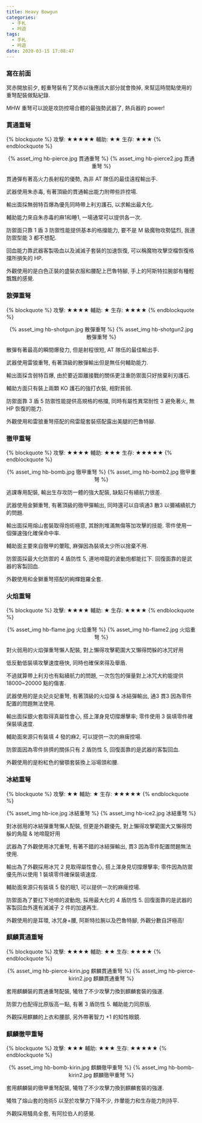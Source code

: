 ```yaml
---
title: Heavy Bowgun
categories:
  - 手札
  - 吟遊
tags:
  - 手札
  - 吟遊
date: 2020-03-15 17:08:47
---
```

### 寫在前面

冥赤開放前夕, 輕重弩裝有了冥赤以後應該大部分就會換掉, 來幫這時間點使用的重弩配裝做點紀錄.

MHW 重弩可以說是攻防控場合體的最強勢武器了, 熱兵器的 power!

### 貫通重弩
{% blockquote %}
攻擊: ★★★★★
輔助: ★★
生存: ★★★
{% endblockquote %}
<center>{% asset_img hb-pierce.jpg 貫通重弩 %} {% asset_img hb-pierce2.jpg 貫通重弩 %}</center>

貫通彈有著高火力長射程的優勢, 為非 AT 隊伍的最佳遠程輸出手.

武器使用朱赤毒, 有著頂級的貫通輸出能力附帶些許控場.

輸出面採無弱特百爆為優先同時帶上利刃護石, 以求輸出最大化.

輔助能力來自朱赤毒的麻1和睡1, 一場通常可以提供各一次.

防禦面只靠 1 盾 3 防禦性能提供基本的格擋能力, 要不是 M 級魔物攻勢猛烈, 我連防禦型能 3 都不想配.

回血能力靠武器客製吸血以及滅滅子套裝的加速恢復, 可以稱魔物攻擊空檔恢復格擋所損失的 HP.

外觀使用的是白色正裝的盛裝衣服和腰配上巴魯特腳, 手上的阿斯特拉腕部有種輕飄飄的感覺.

### 散彈重弩
{% blockquote %}
攻擊: ★★★★
輔助: ★
生存: ★★★★
{% endblockquote %}
<center>{% asset_img hb-shotgun.jpg 散彈重弩 %} {% asset_img hb-shotgun2.jpg 散彈重弩 %}</center>

散彈有著最高的瞬間爆發力, 但是射程很短, AT 隊伍的最佳輸出手.

武器使用雷狼重弩, 有著頂級的散彈輸出但是無任何輔助能力.

輸出面採含弱特百爆, 由於要近距離接戰的關係更注重防禦面只好捨棄利刃護石.

輔助方面只有裝上兩顆 KO 護石的強打衣裝, 相對貧弱.

防禦面靠 3 盾 5 防禦性能提供高規格的格擋, 同時有屬性異常耐性 3 避免著火, 無 HP 恢復的能力.

外觀使用和雷狼重弩搭配的飛雷龍套裝搭配露出美腿的巴魯特腳.

### 徹甲重弩
{% blockquote %}
攻擊: ★★★★
輔助: ★★★
生存: ★★★★★
{% endblockquote %}
<center>{% asset_img hb-bomb.jpg 徹甲重弩 %} {% asset_img hb-bomb2.jpg 徹甲重弩 %}</center>

逃課專用配裝, 輸出生存攻防一體的強大配裝, 缺點只有續航力很差.

武器使用金獅重弩, 有著頂級的徹甲彈輸出, 同時還可以自填通3 散3 以彌補續航力的問題.

輸出面採用熔山套裝取得炮術極意, 其餘則堆滿無傷等加攻擊的技能. 零件使用一個彈速強化確保命中率.

輔助面主要來自徹甲的暈眩, 麻彈因為裝填太少所以捨棄不用.

防禦面採最大化防禦的 4 盾防性 5, 連地啼龍的波動炮都能扛下. 回復面靠的是武器的客製回血.

外觀使用和金獅重弩搭配的絢輝鎧羅全套.

### 火焰重弩
{% blockquote %}
攻擊: ★★★★
輔助: ★
生存: ★★★★
{% endblockquote %}
<center>{% asset_img hb-flame.jpg 火焰重弩 %} {% asset_img hb-flame2.jpg 火焰重弩 %}</center>

對火弱用的火焰彈重弩懶人配裝, 對上懶得攻擊範圍大又懶得閃躲的冰咒好用

低反動低裝填攻擊速度極快, 同時也確保來得及舉盾.

不過就算帶上利刃也有點續航力的問題, 一次包包的彈量對上冰咒大約能提供 18000~20000 點的傷害.

武器使用的是炎妃炎妃重弩, 有著頂級的火焰彈 & 冰結彈輸出, 通3 貫3 因為零件配置的問題無法使用.

輸出面採銀火套取得真屬性會心, 搭上渾身見切撐爆擊率; 零件使用 3 裝填零件確保裝填速度.

輔助面來源只有裝填 4 發的麻2, 可以提供一次的麻痺控場.

防禦面因為零件排擠的關係只有 2 盾防性 5, 回復面靠的是武器的客製回血.

外觀使用的是粉紅色的蠻顎套裝換上浴場頭和腰.

### 冰結重弩
{% blockquote %}
攻擊: ★★
輔助: ★
生存: ★★★★★
{% endblockquote %}
<center>{% asset_img hb-ice.jpg 冰結重弩 %} {% asset_img hb-ice2.jpg 冰結重弩 %}</center>

對冰弱用的冰結彈重弩懶人配裝, 但更是外觀優先, 對上懶得攻擊範圍大又懶得閃躲的角龍 & 地啼龍好用

武器為了外觀使用冰咒重弩, 有著不錯的冰結彈輸出, 貫3 因為零件配置問題無法使用.

輸出為了外觀採用冰咒 2 見取得屬性會心, 搭上渾身見切撐爆擊率; 零件因為防禦優先所以使用 1 裝填零件確保裝填速度.

輔助面來源只有裝填 5 發的眠1, 可以提供一次的麻痺控場.

防禦面為了要扛下地啼的波動炮, 採用最大化的 4 盾防性 5. 回復面靠的是武器的客製回血外還有滅滅子 2 件的加速再生.

外觀使用的是耳環, 冰咒身+腰, 阿斯特拉腕以及巴魯特腳, 外觀分數自評極高!

### 麒麟貫通重弩
{% blockquote %}
攻擊: ★★★★
輔助: ★★
生存: ★★★★
{% endblockquote %}
<center>{% asset_img hb-pierce-kirin.jpg 麒麟貫通重弩 %} {% asset_img hb-pierce-kirin2.jpg 麒麟貫通重弩 %}</center>

套用麒麟裝的貫通重弩配裝, 犧牲了不少攻擊力換到麒麟套裝的強運.

防禦力也配得比原版高一點, 有著 3 盾防性 5. 輔助能力同原版.

外觀採用麒麟的上衣和腰部, 另外帶著智力 +1 的知性眼鏡.

### 麒麟徹甲重弩
{% blockquote %}
攻擊: ★★★
輔助: ★★★
生存: ★★★★★
{% endblockquote %}
<center>{% asset_img hb-bomb-kirin.jpg 麒麟徹甲重弩 %} {% asset_img hb-bomb-kirin2.jpg 麒麟徹甲重弩 %}</center>

套用麒麟裝的徹甲重弩配裝, 犧牲了不少攻擊力換到麒麟套裝的強運.

犧牲了熔山套的炮術5 以至於攻擊力下降不少, 炸暈能力和生存能力則持平.

外觀採用騷鳥全套, 有阿拉伯人的感覺.
